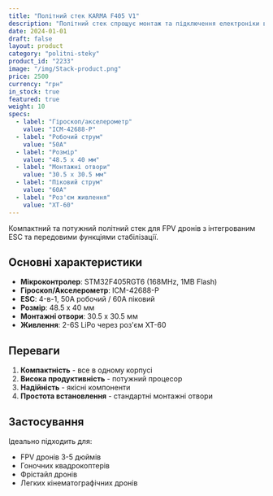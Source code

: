 ```yaml
---
title: "Політний стек KARMA F405 V1"
description: "Політний стек спрощує монтаж та підключення електроніки в дроні, роблячи його ідеальним рішенням як для досвідчених пілотів, так і для початківців."
date: 2024-01-01
draft: false
layout: product
category: "politni-steky"
product_id: "2233"
image: "/img/Stack-product.png"
price: 2500
currency: "грн"
in_stock: true
featured: true
weight: 10
specs:
  - label: "Гіроскоп/акселерометр"
    value: "ICM-42688-P"
  - label: "Робочий струм"
    value: "50А"
  - label: "Розмір"
    value: "48.5 x 40 мм"
  - label: "Монтажні отвори"
    value: "30.5 x 30.5 мм"
  - label: "Піковий струм"
    value: "60А"
  - label: "Роз'єм живлення"
    value: "XT-60"
---
```


Компактний та потужний політний стек для FPV дронів з інтегрованим ESC та передовими функціями стабілізації.

## Основні характеристики

- **Мікроконтролер**: STM32F405RGT6 (168MHz, 1MB Flash)
- **Гіроскоп/Акселерометр**: ICM-42688-P
- **ESC**: 4-в-1, 50А робочий / 60А піковий
- **Розмір**: 48.5 x 40 мм
- **Монтажні отвори**: 30.5 x 30.5 мм
- **Живлення**: 2-6S LiPo через роз'єм XT-60

## Переваги

1. **Компактність** - все в одному корпусі
2. **Висока продуктивність** - потужний процесор
3. **Надійність** - якісні компоненти
4. **Простота встановлення** - стандартні монтажні отвори

## Застосування

Ідеально підходить для:

- FPV дронів 3-5 дюймів
- Гоночних квадрокоптерів
- Фрістайл дронів
- Легких кінематографічних дронів

